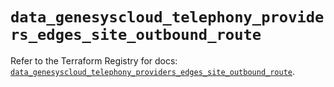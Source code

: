 # `data_genesyscloud_telephony_providers_edges_site_outbound_route`

Refer to the Terraform Registry for docs: [`data_genesyscloud_telephony_providers_edges_site_outbound_route`](https://registry.terraform.io/providers/mypurecloud/genesyscloud/1.70.0/docs/data-sources/telephony_providers_edges_site_outbound_route).
